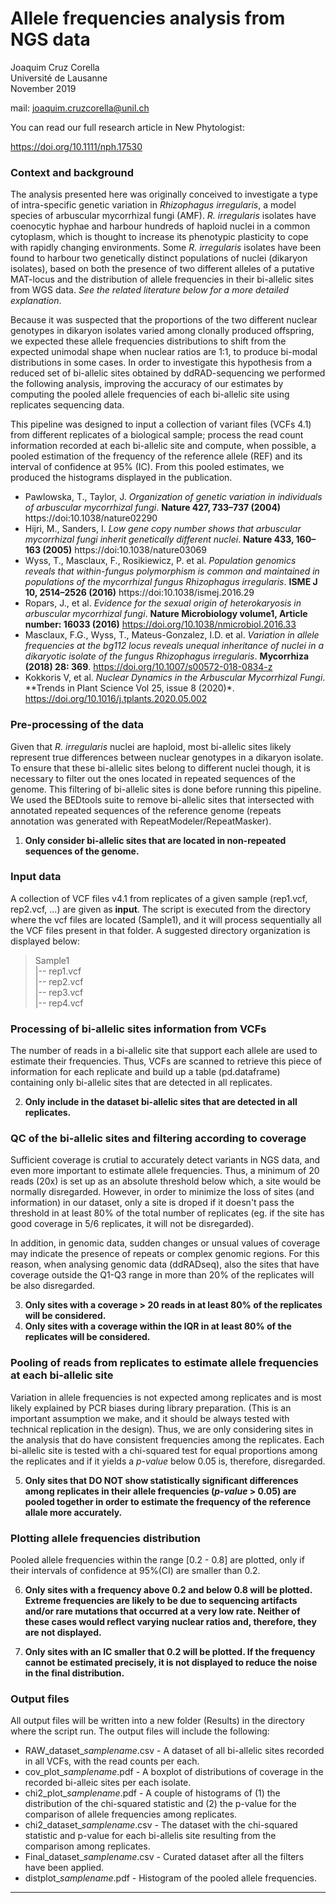 # Allele frequencies analysis from NGS data ##

Joaquim Cruz Corella <br>
Université de Lausanne <br>
November 2019 <br>

mail: joaquim.cruzcorella@unil.ch

You can read our full research article in New Phytologist:

https://doi.org/10.1111/nph.17530

### Context and background

The analysis presented here was originally conceived to investigate a type of intra-specific genetic variation in *Rhizophagus irregularis*, a model species of arbuscular mycorrhizal fungi (AMF). *R. irregularis* isolates have coenocytic hyphae and harbour hundreds of haploid nuclei in a common cytoplasm, which is thought to increase its phenotypic plasticity to cope with rapidly changing environments. Some *R. irregularis* isolates have been found to harbour two genetically distinct populations of nuclei (dikaryon isolates), based on both the presence of two different alleles of a putative MAT-locus and the distribution of allele frequencies in their bi-allelic sites from WGS data. *See the related literature below for a more detailed explanation*.

Because it was suspected that the proportions of the two different nuclear genotypes in dikaryon isolates varied among clonally produced offspring, we expected these allele frequencies distributions to shift from the expected unimodal shape when nuclear ratios are 1:1, to produce bi-modal distributions in some cases. In order to investigate this hypothesis from a reduced set of bi-allelic sites obtained by ddRAD-sequencing we performed the following analysis, improving the accuracy of our estimates by computing the pooled allele frequencies of each bi-allelic site using replicates sequencing data.

This pipeline was designed to input a collection of variant files (VCFs 4.1) from different replicates of a biological sample; process the read count information recorded at each bi-allelic site and compute, when possible, a pooled estimation of the frequency of the reference allele (REF) and its interval of confidence at 95% (IC). From this pooled estimates, we produced the histograms displayed in the publication.

* Pawlowska, T., Taylor, J. *Organization of genetic variation in individuals of arbuscular mycorrhizal fungi*. **Nature 427, 733–737 (2004)** https://doi:10.1038/nature02290
* Hijri, M., Sanders, I. *Low gene copy number shows that arbuscular mycorrhizal fungi inherit genetically different nuclei*. **Nature 433, 160–163 (2005)** https://doi:10.1038/nature03069
* Wyss, T., Masclaux, F., Rosikiewicz, P. et al. *Population genomics reveals that within-fungus polymorphism is common and maintained in populations of the mycorrhizal fungus Rhizophagus irregularis*. **ISME J 10, 2514–2526 (2016)** https://doi:10.1038/ismej.2016.29
* Ropars, J., et al. *Evidence for the sexual origin of heterokaryosis in arbuscular mycorrhizal fungi*. **Nature Microbiology volume1, Article number: 16033 (2016)** https://doi.org/10.1038/nmicrobiol.2016.33
* Masclaux, F.G., Wyss, T., Mateus-Gonzalez, I.D. et al. *Variation in allele frequencies at the bg112 locus reveals unequal inheritance of nuclei in a dikaryotic isolate of the fungus Rhizophagus irregularis*. **Mycorrhiza (2018) 28: 369**. https://doi.org/10.1007/s00572-018-0834-z
* Kokkoris V, et al. *Nuclear Dynamics in the Arbuscular Mycorrhizal Fungi*. **Trends in Plant Science Vol 25, issue 8 (2020)*. https://doi.org/10.1016/j.tplants.2020.05.002


### Pre-processing of the data

Given that *R. irregularis* nuclei are haploid, most bi-allelic sites likely represent true differences between nuclear genotypes in a dikaryon isolate. To ensure that these bi-allelic sites belong to different nuclei though, it is necessary to filter out the ones located in repeated sequences of the genome. This filtering of bi-allelic sites is done before running this pipeline. We used the BEDtools suite to remove bi-allelic sites that intersected with annotated repeated sequences of the reference genome (repeats annotation was generated with RepeatModeler/RepeatMasker).

1. **Only consider bi-allelic sites that are located in non-repeated sequences of the genome.**

### Input data

A collection of VCF files v4.1 from replicates of a given sample (rep1.vcf, rep2.vcf, ...) are given as **input**. The script is executed from the directory where the vcf files are located (Sample1), and it will process sequentially all the VCF files present in that folder. A suggested directory organization is displayed below:

>Sample1<br>
|-- rep1.vcf<br>
|-- rep2.vcf<br>
|-- rep3.vcf<br>
|-- rep4.vcf<br>

### Processing of bi-allelic sites information from VCFs

The number of reads in a bi-allelic site that support each allele are used to estimate their frequencies. Thus, VCFs are scanned to retrieve this piece of information for each replicate and build up a table (pd.dataframe) containing only bi-allelic sites that are detected in all replicates.

2. **Only include in the dataset bi-allelic sites that are detected in all replicates.**

### QC of the bi-allelic sites and filtering according to coverage

Sufficient coverage is crutial to accurately detect variants in NGS data, and even more important to estimate allele frequencies. Thus, a minimum of 20 reads (20x) is set up as an absolute threshold below which, a site would be normally disregarded. However, in order to minimize the loss of sites (and information) in our dataset, only a site is droped if it doesn't pass the threshold in at least 80% of the total number of replicates (eg. if the site has good coverage in 5/6 replicates, it will not be disregarded).

In addition, in genomic data, sudden changes or unsual values of coverage may indicate the presence of repeats or complex genomic regions. For this reason, when analysing genomic data (ddRADseq), also the sites that have coverage outside the Q1-Q3 range in more than 20% of the replicates will be also disregarded.

3. **Only sites with a coverage > 20 reads in at least 80% of the replicates will be considered.**
4. **Only sites with a coverage within the IQR in at least 80% of the replicates will be considered.**

### Pooling of reads from replicates to estimate allele frequencies at each bi-allelic site

Variation in allele frequencies is not expected among replicates and is most likely explained by PCR biases during library preparation. (This is an important assumption we make, and it should be always tested with technical replication in the design). Thus, we are only considering sites in the analysis that do have consistent frequencies among the replicates. Each bi-allelic site is tested with a chi-squared test for equal proportions among the replicates and if it yields a *p-value* below 0.05 is, therefore, disregarded.

5. **Only sites that DO NOT show statistically significant differences among replicates in their allele frequencies (*p-value* > 0.05) are pooled together in order to estimate the frequency of the reference allale more accurately.**

### Plotting allele frequencies distribution

Pooled allele frequencies within the range [0.2 - 0.8] are plotted, only if their intervals of confidence at 95%(CI) are smaller than 0.2.

6. **Only sites with a frequency above 0.2 and below 0.8 will be plotted. Extreme frequencies are likely to be due to sequencing artifacts and/or rare mutations that occurred at a very low rate. Neither of these cases would reflect varying nuclear ratios and, therefore, they are not displayed.**

7. **Only sites with an IC smaller that 0.2 will be plotted. If the frequency cannot be estimated precisely, it is not displayed to reduce the noise in the final distribution.**

### Output files

All output files will be written into a new folder (Results) in the directory where the script run. The output files will include the following:

* RAW_dataset_*samplename*.csv - A dataset of all bi-allelic sites recorded in all VCFs, with the read counts per each.
* cov_plot_*samplename*.pdf - A boxplot of distributions of coverage in the recorded bi-alleic sites per each isolate.
* chi2_plot_*samplename*.pdf - A couple of histograms of (1) the distribution of the chi-squared statistic and (2) the p-value for the comparison of allele frequencies among replicates. 
* chi2_dataset_*samplename*.csv - The dataset with the chi-squared statistic and p-value for each bi-allelis site resulting from the comparison among replicates. 
* Final_dataset_*samplename*.csv - Curated dataset after all the filters have been applied.
* distplot_*samplename*.pdf - Histogram of the pooled allele frequencies. 

***
